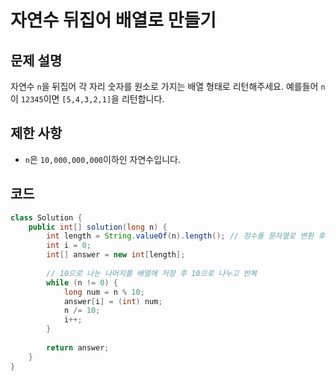 # 자연수 뒤집어 배열로 만들기

## 문제 설명
자연수 `n`을 뒤집어 각 자리 숫자를 원소로 가지는 배열 형태로 리턴해주세요. 예를들어 `n`이 `12345`이면 `[5,4,3,2,1]`을 리턴합니다.

## 제한 사항
- `n`은 `10,000,000,000`이하인 자연수입니다.

## 코드
```java
class Solution {
    public int[] solution(long n) {
        int length = String.valueOf(n).length(); // 정수를 문자열로 변환 후 길이 저장
        int i = 0;
        int[] answer = new int[length];
        
        // 10으로 나눈 나머지를 배열에 저장 후 10으로 나누고 반복
        while (n != 0) {
            long num = n % 10;
            answer[i] = (int) num;
            n /= 10;
            i++;
        }
        
        return answer;
    }
}
```